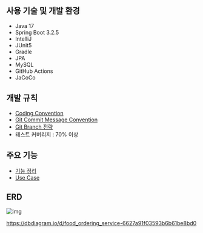 ## 사용 기술 및 개발 환경

- Java 17
- Spring Boot 3.2.5
- IntelliJ
- JUnit5
- Gradle
- JPA
- MySQL
- GitHub Actions
- JaCoCo

## 개발 규칙

- [Coding Convention](https://github.com/mistyblue0302/food_ordering_service/wiki/Convention#coding-convention)
- [Git Commit Message Convention](https://github.com/mistyblue0302/food_ordering_service/wiki/Convention#commit-message-convention)
- [Git Branch 전략](https://github.com/mistyblue0302/food_ordering_service/wiki/Convention#git-branch-%EC%A0%84%EB%9E%B5)
- 테스트 커버리지 : 70% 이상 

## 주요 기능

- [기능 정리](https://github.com/mistyblue0302/food_ordering_service/wiki)
- [Use Case](https://github.com/mistyblue0302/food_ordering_service/wiki/Use-Case)

## ERD

![img](https://github.com/mistyblue0302/TIL/blob/main/Image/Untitled.png)

https://dbdiagram.io/d/food_ordering_service-6627a91f03593b6b61be8bd0
